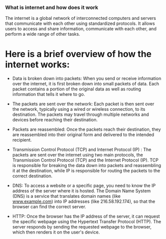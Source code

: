 ### What is internet and how does it work ###

The internet is a global network of interconnected computers and servers that communicate with each other using standardized protocols. It allows users to access and share information, communicate with each other, and perform a wide range of other tasks.

# Here is a brief overview of how the internet works:

- Data is broken down into packets: When you send or receive information over the internet, it is first broken down into small packets of data. Each packet contains a portion of the original data as well as routing information that tells it where to go.

- The packets are sent over the network: Each packet is then sent over the network, typically using a wired or wireless connection, to its destination. The packets may travel through multiple networks and devices before reaching their destination.

- Packets are reassembled: Once the packets reach their destination, they are reassembled into their original form and delivered to the intended recipient.

- Transmission Control Protocol (TCP) and Internet Protocol (IP) : The packets are sent over the internet using two main protocols, the Transmission Control Protocol (TCP) and the Internet Protocol (IP). TCP is responsible for breaking the data down into packets and reassembling it at the destination, while IP is responsible for routing the packets to the correct destination.

- DNS: To access a website or a specific page, you need to know the IP address of the server where it is hosted. The Domain Name System (DNS) is a service that translates domain names (like www.example.com) into IP addresses (like 216.58.192.174), so that the browser can find the correct server.

- HTTP: Once the browser has the IP address of the server, it can request the specific webpage using the Hypertext Transfer Protocol (HTTP). The server responds by sending the requested webpage to the browser, which then renders it on the user's device.
